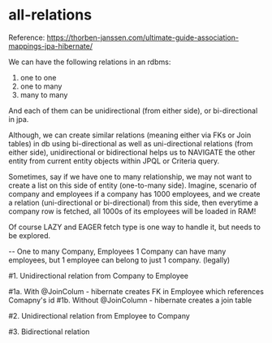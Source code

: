 # all-relations

Reference:
https://thorben-janssen.com/ultimate-guide-association-mappings-jpa-hibernate/

We can have the following relations in an rdbms:
1. one to one
2. one to many
3. many to many

And each of them can be unidirectional (from either side), or bi-directional in jpa.

Although, we can create similar relations (meaning either via FKs or Join tables)  in db using bi-directional as well as uni-directional relations (from either side),
unidirectional or bidirectional helps us to NAVIGATE the other entity from current entity objects within JPQL or Criteria query.

Sometimes, say if we have one to many relationship, we may not want to create a list on this side of entity (one-to-many side).
Imagine, scenario of company and employees
if a company has 1000 employees, and we create a relation (uni-directional or bi-directional) from this side,
then everytime a company row is fetched, all 1000s of its employees will be loaded in RAM!

Of course LAZY and EAGER fetch type is one way to handle it, but needs to be explored.

--
One to many
Company, Employees
1 Company can have many employees, but 1 employee can belong to just 1 company. (legally)

#1. Unidirectional relation from Company to Employee

<tab>   #1a. With @JoinColum - hibernate creates FK in Employee which references Comapny's id
<tab>   #1b. Without @JoinColumn - hibernate creates a join table
   
#2. Unidirectional relation from Employee to Company

#3. Bidirectional relation



